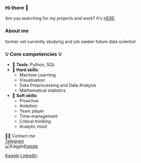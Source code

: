 ### Hi there 👋

Are you searching for my projects and work? It's [HERE](https://github.com/VolodinAlex/alekaran/tree/AlekaranDS)

### About me
former vet 
currently studying and job seeker
future data scientist

[]([https://miro.medium.com/max/925/1*E1haIGB9K4K89PsFZgm-pw.jpeg](https://miro.medium.com/max/925/1*E1haIGB9K4K89PsFZgm-pw.jpeg))

### 💡 Core competencies 💡
- 🔨 **Tools**: Python, SQL
- 🔧 **Hard skills**:
   - Machine Learning
   - Visualisation
   - Data Preprocessing and Data Analysis
   - Mathematical statistics   
- 🔆 **Soft skills**:
   - Proactive
   - Ambition
   - Team player
   - Time-management
   - Сritical thinking
   - Analytic mind

🙌🏻 Contact me  
[Telegram](https://t.me/vo1odin_a1ex)  
![Kaggle](https://img.shields.io/badge/Kaggle-035a7d?style=for-the-badge&logo=kaggle&logoColor=white)[Kaggle](https://www.kaggle.com/alexvolodin)  

[Kaggle](https://www.kaggle.com/alexvolodin)
[LinkedIn](https://www.linkedin.com/feed/)
